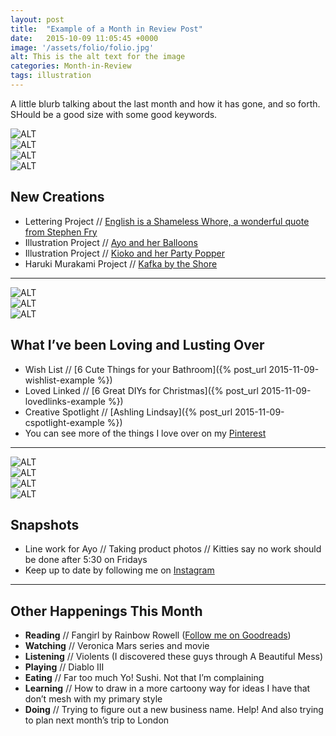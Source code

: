 ```yaml
---
layout: post
title:  "Example of a Month in Review Post"
date:   2015-10-09 11:05:45 +0000
image: '/assets/folio/folio.jpg'
alt: This is the alt text for the image
categories: Month-in-Review
tags: illustration
---
```


A little blurb talking about the last month and how it has gone, and so forth. SHould be a good size with some good keywords.

<div class="row">
	<div class="col-md-6"><img src="/assets/blog/2015_09/03.jpg" alt="ALT"></div>
	<div class="col-md-6"><img src="/assets/blog/2015_09/04.jpg" alt="ALT"></div>
</div>

<div class="row">
	<div class="col-md-6"><img src="/assets/blog/2015_09/04.jpg" alt="ALT"></div>
	<div class="col-md-6"><img src="/assets/blog/2015_09/03.jpg" alt="ALT"></div>
</div>

New Creations
---
+ Lettering Project // [English is a Shameless Whore, a wonderful quote from Stephen Fry](http://example.com/)
+ Illustration Project // [Ayo and her Balloons](http://example.com/)
+ Illustration Project // [Kioko and her Party Popper](http://example.com/)
+ Haruki Murakami Project // [Kafka by the Shore](http://example.com/)

* * *

<div class="row">
	<div class="col-md-4"><img src="/assets/blog/2015_09/03.jpg" alt="ALT"></div>
	<div class="col-md-4"><img src="/assets/blog/2015_09/04.jpg" alt="ALT"></div>
	<div class="col-md-4"><img src="/assets/blog/2015_09/03.jpg" alt="ALT"></div>
</div>

What I’ve been Loving and Lusting Over
---
+ Wish List // [6 Cute Things for your Bathroom]({% post_url 2015-11-09-wishlist-example %})
+ Loved Linked // [6 Great DIYs for Christmas]({% post_url 2015-11-09-lovedlinks-example %})
+ Creative Spotlight // [Ashling Lindsay]({% post_url 2015-11-09-cspotlight-example %})
+ You can see more of the things I love over on my [Pinterest](http://pinterest.com/arosecast)

* * *

<div class="row">
	<div class="col-md-3"><img src="/assets/blog/2015_09/03.jpg" alt="ALT"></div>
	<div class="col-md-3"><img src="/assets/blog/2015_09/04.jpg" alt="ALT"></div>
	<div class="col-md-3"><img src="/assets/blog/2015_09/03.jpg" alt="ALT"></div>
	<div class="col-md-3"><img src="/assets/blog/2015_09/04.jpg" alt="ALT"></div>
</div>

Snapshots
---
+ Line work for Ayo // Taking product photos // Kitties say no work should be done after 5:30 on Fridays
+ Keep up to date by following me on [Instagram](http://instagram.com/arosecast)

* * *

Other Happenings This Month
---
+ <strong>Reading</strong> // Fangirl by Rainbow Rowell ([Follow me on Goodreads](https://www.goodreads.com/user/show/1680658-karen-murray))
+ <strong>Watching</strong> // Veronica Mars series and movie
+ <strong>Listening</strong> // Violents (I discovered these guys through A Beautiful Mess)
+ <strong>Playing</strong> // Diablo III
+ <strong>Eating</strong> // Far too much Yo! Sushi. Not that I’m complaining
+ <strong>Learning</strong> // How to draw in a more cartoony way for ideas I have that don’t mesh with my primary style
+ <strong>Doing</strong> // Trying to figure out a new business name. Help! And also trying to plan next month’s trip to London
